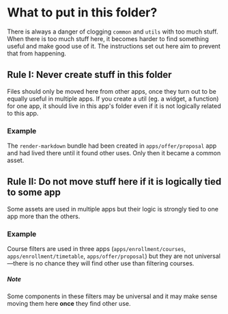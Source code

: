 # What to put in this folder?

There is always a danger of clogging `common` and `utils` with too much stuff.
When there is too much stuff here, it becomes harder to find something useful
and make good use of it. The instructions set out here aim to prevent that from
happening.

## Rule I: Never create stuff in this folder
Files should only be moved here from other apps, once they turn out to be
equally useful in multiple apps. If you create a util (eg. a widget, a function)
for one app, it should live in this app's folder even if it is not logically
related to this app.

### Example
The `render-markdown` bundle had been created in `apps/offer/proposal` app and
had lived there until it found other uses. Only then it became a common asset.

## Rule II: Do not move stuff here if it is logically tied to some app
Some assets are used in multiple apps but their logic is strongly tied to one
app more than the others.

### Example
Course filters are used in three apps (`apps/enrollment/courses`,
`apps/enrollment/timetable`, `apps/offer/proposal`) but they are not
universal—there is no chance they will find other use than filtering courses.
##### Note
Some components in these filters may be universal and it may make sense moving them here **once** they find other use.

